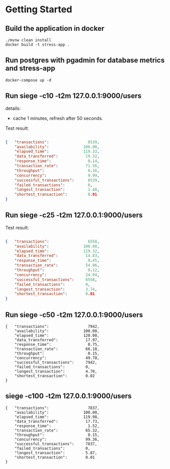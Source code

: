 # Getting Started


## Build the application in docker

```
./mvnw clean install
docker build -t stress-app .   
```

## Run postgres with pgadmin for database metrics and stress-app

```
docker-compose up -d
```


## Run siege -c10 -t2m 127.0.0.1:9000/users

details:
 - cache 1 minutes, refresh after 50 seconds.
 
 
Test result:

```json

{	"transactions":			        8539,
	"availability":			      100.00,
	"elapsed_time":			      119.33,
	"data_transferred":		       19.32,
	"response_time":		        0.14,
	"transaction_rate":		       71.56,
	"throughput":			        0.16,
	"concurrency":			        9.99,
	"successful_transactions":	    8539,
	"failed_transactions":		    0,
	"longest_transaction":		    1.48,
	"shortest_transaction":		    0.01
}
```

## Run siege -c25 -t2m 127.0.0.1:9000/users


Test result:

```json

{	"transactions":			        6558,
	"availability":			      100.00,
	"elapsed_time":			      119.32,
	"data_transferred":		       14.83,
	"response_time":		        0.45,
	"transaction_rate":		       54.96,
	"throughput":			        0.12,
	"concurrency":			       24.94,
	"successful_transactions":	   6558,
	"failed_transactions":		   0,
	"longest_transaction":		   3.74,
	"shortest_transaction":		   0.01
}
```

## Run siege -c50 -t2m 127.0.0.1:9000/users


```
{	"transactions":			        7942,
	"availability":			      100.00,
	"elapsed_time":			      120.00,
	"data_transferred":		       17.97,
	"response_time":		        0.75,
	"transaction_rate":		       66.18,
	"throughput":			        0.15,
	"concurrency":			       49.78,
	"successful_transactions":	   7942,
	"failed_transactions":		   0,
	"longest_transaction":		   4.70,
	"shortest_transaction":		   0.02
}
```

## siege -c100 -t2m 127.0.0.1:9000/users

```
{	"transactions":			        7837,
	"availability":			      100.00,
	"elapsed_time":			      119.98,
	"data_transferred":		       17.73,
	"response_time":		        1.52,
	"transaction_rate":		       65.32,
	"throughput":			        0.15,
	"concurrency":			       99.36,
	"successful_transactions":	   7837,
	"failed_transactions":		   0,
	"longest_transaction":		   5.87,
	"shortest_transaction":		   0.01
}

```


